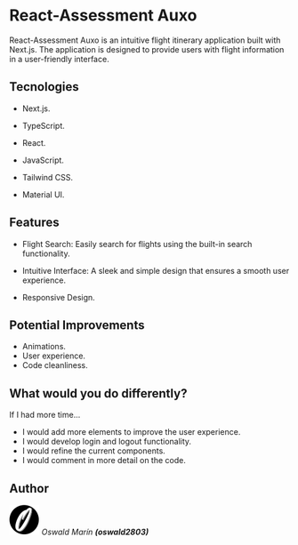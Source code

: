 # React-Assessment Auxo

React-Assessment Auxo is an intuitive flight itinerary application built with Next.js. The application is designed to provide users with flight information in a user-friendly interface. 

## Tecnologies
- Next.js.

- TypeScript.

- React.

- JavaScript.

- Tailwind CSS.

- Material UI.
## Features
- Flight Search: Easily search for flights using the built-in search functionality.

- Intuitive Interface: A sleek and simple design that ensures a smooth user experience.

- Responsive Design.
## Potential Improvements
- Animations.
- User experience.
- Code cleanliness.
## What would you do differently?
If I had more time...

- I would add more elements to improve the user experience.
- I would develop login and logout functionality.
- I would refine the current components.
- I would comment in more detail on the code.
## Author
![O-Logo](/svg/O-Logo.svg) _Oswald Marín **(oswald2803)**_